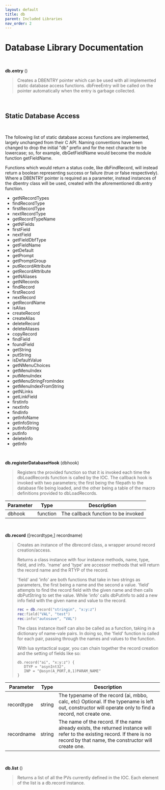 ```yaml
---
layout: default
title: db
parent: Included Libraries
nav_order: 2
---
```



# Database Library Documentation

<br>

**db.entry** ()

>Creates a DBENTRY pointer which can be used with all implemented static database 
>access functions. dbFreeEntry will be called on the pointer automatically when the 
>entry is garbage collected.

<br>

Static Database Access
----------------------

<br>

The following list of static database access functions are implemented, largely unchanged from their
C API. Naming conventions have been changed to drop the initial "db" prefix and for the next character
to be lowercase; so, for example, dbGetFieldName would become the module function getFieldName. 

Functions which would return a status code, like dbFindRecord, will instead return a boolean representing
success or failure (true or false respectively). Where a DBENTRY pointer is required as a parameter, instead
instances of the dbentry class will be used, created with the aforementioned db.entry function.

* getNRecordTypes
* findRecordType
* firstRecordType
* nextRecordType
* getRecordTypeName
* getNFields
* firstField
* nextField
* getFieldDbfType
* getFieldName
* getDefault
* getPrompt
* getPromptGroup
* putRecordAttribute
* getRecordAttribute
* getNAliases
* getNRecords
* findRecord
* firstRecord
* nextRecord
* getRecordName
* isAlias
* createRecord
* createAlias
* deleteRecord
* deleteAliases
* copyRecord
* findField
* foundField
* getString
* putString
* isDefaultValue
* getNMenuChoices
* getMenuIndex
* putMenuIndex
* getMenuStringFromIndex
* getMenuIndexFromString
* getNLinks
* getLinkField
* firstInfo
* nextInfo
* findInfo
* getInfoName
* getInfoString
* putInfoString
* putInfo
* deleteInfo
* getInfo

<br>

**db.registerDatabaseHook** (dbhook)
  
>Registers the provided function so that it is invoked each time the dbLoadRecords 
>function is called by the IOC. The callback hook is invoked with two parameters;
>the first being the filepath to the database file being loaded, and the other 
>being a table of the macro definitions provided to dbLoadRecords.

| Parameter | Type | Description |
| - | - | - | 
| dbhook  |  function |  The callback function to be invoked |


<br>

**db.record** ([recordtype,] recordname)

>Creates an instance of the dbrecord class, a wrapper around record creation/access.
>
>Returns a class instance with four instance methods, name, type, field, and info. 
>'name' and 'type' are accessor methods that will return the record name and the
>RTYP of the record. 
>
>'field' and 'info' are both functions that take in two strings as parameters, the 
>first being a name and the second a value. 'field' attempts to find the record 
>field with the given name and then calls dbPutString to set the value. While 'info' 
>calls dbPutInfo to add a new info field with the given name and value to the record.
>
>```lua
>rec = db.record("stringin", "x:y:z")
>rec:field("VAL", "test")
>rec:info("autosave", "VAL")
>```
>
>The class instance itself can also be called as a function, taking in a dictionary
>of name-vale pairs. In doing so, the 'field' function is called for each pair, 
>passing through the names and values to the function.
>
>With lua syntactical sugar, you can chain together the record creation and the
>setting of fields like so:
>
>```
>db.record("ai", "x:y:z") {
>    DTYP = "asynInt32",
>    INP = "@asyn(A_PORT,0,1)PARAM_NAME"
>}
>```

| Parameter | Type | Description |
| - | - | - |
| recordtype  | string | The typename of the record (ai, mbbo, calc, etc) Optional. If the typename is left out, constructor will operate only to find a record, not create one. |
| recordname  | string | The name of the record. If the name already exists, the returned instance will refer to the existing record. If there is no record by that name, the constructor will create one. |

<br>

**db.list** ()

>Returns a list of all the PVs currently defined in the IOC. Each element of the
>list is a db.record instance.
